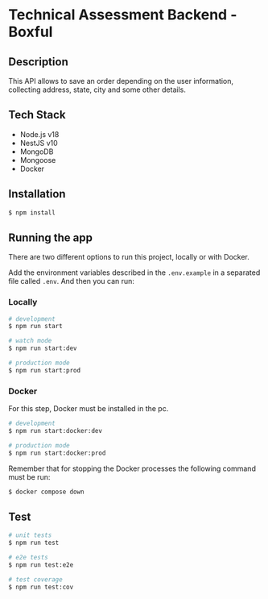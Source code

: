 # Technical Assessment Backend - Boxful



## Description

This API allows to save an order depending on the user information, collecting address, state, city and some other details.

## Tech Stack

- Node.js v18
- NestJS v10
- MongoDB
- Mongoose
- Docker


## Installation

```bash
$ npm install
```

## Running the app

There are two different options to run this project, locally or with Docker.

Add the environment variables described in the `.env.example` in a separated file called `.env`. And then you can run:

### Locally

```bash
# development
$ npm run start

# watch mode
$ npm run start:dev

# production mode
$ npm run start:prod
```
### Docker

For this step, Docker must be installed in the pc.

```bash
# development
$ npm run start:docker:dev

# production mode
$ npm run start:docker:prod
```

Remember that for stopping the Docker processes the following command must be run:

```bash
$ docker compose down
```


## Test

```bash
# unit tests
$ npm run test

# e2e tests
$ npm run test:e2e

# test coverage
$ npm run test:cov
```


